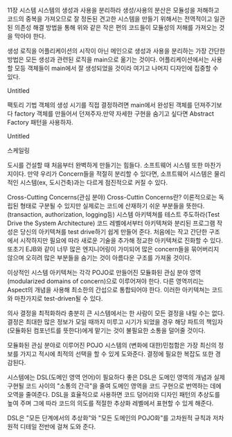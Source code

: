 11장 시스템
시스템의 생성과 사용을 분리하라
생성/사용의 분산은 모듈성을 저해하고 코드의 중복을 가져오므로 잘 정돈된 견고한 시스템을 만들기 위해서는 전역적이고 일관된 의존성 해결 방법을 통해 위와 같은 작은 편의 코드들이 모듈성의 저해를 가져오는 것을 막아야 한다.

생성 로직을 어플리케이션의 시작이 아닌 메인으로
생성과 사용을 분리하는 가장 간단한 방법은 모든 생성과 관련된 로직을 main으로 옮기는 것이다. 어플리케이션에서는 사용할 모등 객체들이 main에서 잘 생성되었을 것이라 여기고 나머지 디자인에 집중할 수 있다.

Untitled

팩토리 기법
객체의 생성 시기를 직접 결정하려면 main에서 완성된 객체를 던져주기보다 factory 객체를 만들어서 던져주자.만약 자세한 구현을 숨기고 싶다면 Abstract Factory 패턴을 사용하자.

Untitled

스케일링

도시를 건설할 때 처음부터 완벽하게 만들기는 힘들다. 소프트웨어 시스템 또한 마찬가지이다. 만약 우리가 Concern들을 적절히 분리할 수 있다면, 소프트웨어 시스템은 물리적인 시스템(ex, 도시건축)과는 다르게 점진적으로 커질 수 있다.

Cross-Cutting Concerns(관심 분야)
Cross-Cuttin Concerns란?
이론적으로는 독립된 형태로 구분될 수 있지만 실제로는 코드에 산재하기 쉬운 부분들을 뜻한다.(transaction, authorization, logging등)
시스템 아키텍쳐를 테스트 주도하라(Test Drive the System Architecture)
코드 레벨에서부터 아키텍쳐와 분리된 프로그램 작성은 당신의 아키텍쳐를 test drive하기 쉽게 만들어 준다. 처음에는 작고 간단한 구조에서 시작하지만 필요에 따라 새로운 기술을 추가해 정교한 아키텍쳐로 진화할 수 있다. 또초기 EJB와 같이 너무 많은 엔지니어링이 가미되어 많은 concern들을 묶어버리지 않으며 오히려 많은 부분들을 숨기는 것이 아름다운 구조를 가져올 것이다.

이상적인 시스템 아키텍쳐는 각각 POJO로 만들어진 모듈화된 관심 분야 영역(modularized domains of concern)으로 이루어져야 한다. 다른 영역끼리는 Aspect의 개념을 사용해 최소한의 간섭으로 통합되어야 한다. 이러한 아키텍쳐는 코드와 마찬가지로 test-driven될 수 있다.

의사 결정을 최적화하라
충분히 큰 시스템에서는 한 사람이 모든 결정을 내릴 수는 없다. 결정은 최대한 많은 정보가 모일 때까지 미루고 시기가 되었을 경우 해당 파트의 책임자(모듈화된 컴포넌트를 뜻한다)에게 맡기는 것이 불필요한 소통을 덜어줄 것이다.

모듈화된 관심 분야로 이루어진 POJO 시스템의 (변화에 대한)민첩함은 가장 최신의 정보를 가지고 적시에 최적의 선택을 할 수 있게 도와준다. 결정에 필요한 복잡도 또한 경감된다.

시스템에는 DSL(도메인 영역 언어)이 필요하다
좋은 DSL은 도메인 영역의 개념과 실제 구현될 코드 사이의 "소통의 간극"을 줄여 도메인 영역을 코드 구현으로 번역하는 데에 오역을 줄여준다. DSL을 효율적으로 사용하면 코드 덩어리와 디자인 패턴의 추상도를 높여 주며 그에 따라 코드의 의도를 적절한 추상화 레벨에서 표현할 수 있게 해준다.

DSL은 "모든 단계에서의 추상화"와 "모든 도메인의 POJO화"를 고차원적 규칙과 저차원적 디테일 전반에 걸쳐 도와 준다.